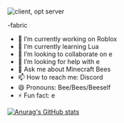 ###
![client, opt server](https://img.shields.io/badge/environment-client%2c%20opt%20server-536a9e?style=flat-square)

-fabric
- 🔭 I’m currently working on Roblox
- 🌱 I’m currently learning Lua
- 👯 I’m looking to collaborate on e
- 🤔 I’m looking for help with e
- 💬 Ask me about Minecraft Bees
- 📫 How to reach me: Discord
- 😄 Pronouns: Bee/Bees/Beeself
- ⚡ Fun fact: e 

<!--
**Gamemodeon123/gamemodeon123** is a ✨ _special_ ✨ repository because its `README.md` (this file) appears on your GitHub profile.

- 🔭 I’m currently working on ...
- 🌱 I’m currently learning ...
- 👯 I’m looking to collaborate on ...
- 🤔 I’m looking for help with ...
- 💬 Ask me about ...
- 📫 How to reach me: ...
- 😄 Pronouns: ...
- ⚡ Fun fact: e ...
-->
[![Anurag's GitHub stats](https://github-readme-stats.vercel.app/api?username=BuzzyBumbleBees)](https://github.com/anuraghazra/github-readme-stats)
